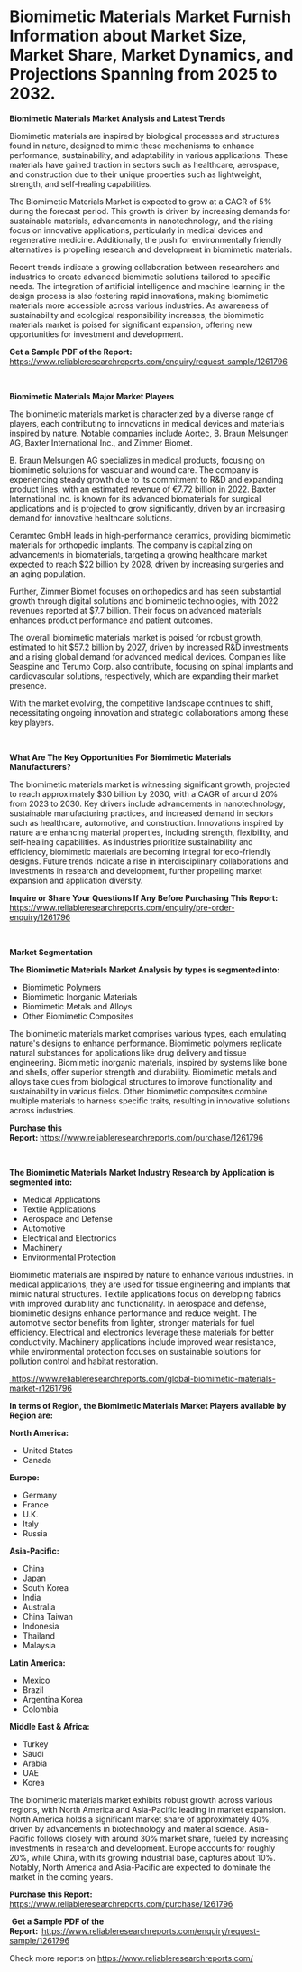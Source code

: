 <p><h1>Biomimetic Materials Market Furnish Information about Market Size, Market Share, Market Dynamics, and Projections Spanning from 2025 to 2032.</h1></p><p><strong>Biomimetic Materials Market Analysis and Latest Trends</strong></p>
<p><p>Biomimetic materials are inspired by biological processes and structures found in nature, designed to mimic these mechanisms to enhance performance, sustainability, and adaptability in various applications. These materials have gained traction in sectors such as healthcare, aerospace, and construction due to their unique properties such as lightweight, strength, and self-healing capabilities.</p><p>The Biomimetic Materials Market is expected to grow at a CAGR of 5% during the forecast period. This growth is driven by increasing demands for sustainable materials, advancements in nanotechnology, and the rising focus on innovative applications, particularly in medical devices and regenerative medicine. Additionally, the push for environmentally friendly alternatives is propelling research and development in biomimetic materials. </p><p>Recent trends indicate a growing collaboration between researchers and industries to create advanced biomimetic solutions tailored to specific needs. The integration of artificial intelligence and machine learning in the design process is also fostering rapid innovations, making biomimetic materials more accessible across various industries. As awareness of sustainability and ecological responsibility increases, the biomimetic materials market is poised for significant expansion, offering new opportunities for investment and development.</p></p>
<p><strong>Get a Sample PDF of the Report:&nbsp;</strong> <a href="https://www.reliableresearchreports.com/enquiry/request-sample/1261796?utm_campaign=3557&utm_medium=2&utm_source=Github&utm_content=ia&utm_term=31032025&utm_id=biomimetic-materials">https://www.reliableresearchreports.com/enquiry/request-sample/1261796</a></p>
<p>&nbsp;</p>
<p><strong>Biomimetic Materials Major Market Players</strong></p>
<p><p>The biomimetic materials market is characterized by a diverse range of players, each contributing to innovations in medical devices and materials inspired by nature. Notable companies include Aortec, B. Braun Melsungen AG, Baxter International Inc., and Zimmer Biomet.</p><p>B. Braun Melsungen AG specializes in medical products, focusing on biomimetic solutions for vascular and wound care. The company is experiencing steady growth due to its commitment to R&D and expanding product lines, with an estimated revenue of €7.72 billion in 2022. Baxter International Inc. is known for its advanced biomaterials for surgical applications and is projected to grow significantly, driven by an increasing demand for innovative healthcare solutions.</p><p>Ceramtec GmbH leads in high-performance ceramics, providing biomimetic materials for orthopedic implants. The company is capitalizing on advancements in biomaterials, targeting a growing healthcare market expected to reach $22 billion by 2028, driven by increasing surgeries and an aging population.</p><p>Further, Zimmer Biomet focuses on orthopedics and has seen substantial growth through digital solutions and biomimetic technologies, with 2022 revenues reported at $7.7 billion. Their focus on advanced materials enhances product performance and patient outcomes.</p><p>The overall biomimetic materials market is poised for robust growth, estimated to hit $57.2 billion by 2027, driven by increased R&D investments and a rising global demand for advanced medical devices. Companies like Seaspine and Terumo Corp. also contribute, focusing on spinal implants and cardiovascular solutions, respectively, which are expanding their market presence.</p><p>With the market evolving, the competitive landscape continues to shift, necessitating ongoing innovation and strategic collaborations among these key players.</p></p>
<p>&nbsp;</p>
<p><strong>What Are The Key Opportunities For Biomimetic Materials Manufacturers?</strong></p>
<p><p>The biomimetic materials market is witnessing significant growth, projected to reach approximately $30 billion by 2030, with a CAGR of around 20% from 2023 to 2030. Key drivers include advancements in nanotechnology, sustainable manufacturing practices, and increased demand in sectors such as healthcare, automotive, and construction. Innovations inspired by nature are enhancing material properties, including strength, flexibility, and self-healing capabilities. As industries prioritize sustainability and efficiency, biomimetic materials are becoming integral for eco-friendly designs. Future trends indicate a rise in interdisciplinary collaborations and investments in research and development, further propelling market expansion and application diversity.</p></p>
<p><strong>Inquire or Share Your Questions If Any Before Purchasing This Report:</strong> <a href="https://www.reliableresearchreports.com/enquiry/pre-order-enquiry/1261796?utm_campaign=3557&utm_medium=2&utm_source=Github&utm_content=ia&utm_term=31032025&utm_id=biomimetic-materials">https://www.reliableresearchreports.com/enquiry/pre-order-enquiry/1261796</a></p>
<p>&nbsp;</p>
<p><strong>Market Segmentation</strong></p>
<p><strong>The Biomimetic Materials Market Analysis by types is segmented into:</strong></p>
<p><ul><li>Biomimetic Polymers</li><li>Biomimetic Inorganic Materials</li><li>Biomimetic Metals and Alloys</li><li>Other Biomimetic Composites</li></ul></p>
<p><p>The biomimetic materials market comprises various types, each emulating nature's designs to enhance performance. Biomimetic polymers replicate natural substances for applications like drug delivery and tissue engineering. Biomimetic inorganic materials, inspired by systems like bone and shells, offer superior strength and durability. Biomimetic metals and alloys take cues from biological structures to improve functionality and sustainability in various fields. Other biomimetic composites combine multiple materials to harness specific traits, resulting in innovative solutions across industries.</p></p>
<p><strong>Purchase this Report:&nbsp;</strong><a href="https://www.reliableresearchreports.com/purchase/1261796?utm_campaign=3557&utm_medium=2&utm_source=Github&utm_content=ia&utm_term=31032025&utm_id=biomimetic-materials">https://www.reliableresearchreports.com/purchase/1261796</a></p>
<p>&nbsp;</p>
<p><strong>The Biomimetic Materials Market Industry Research by Application is segmented into:</strong></p>
<p><ul><li>Medical Applications</li><li>Textile Applications</li><li>Aerospace and Defense</li><li>Automotive</li><li>Electrical and Electronics</li><li>Machinery</li><li>Environmental Protection</li></ul></p>
<p><p>Biomimetic materials are inspired by nature to enhance various industries. In medical applications, they are used for tissue engineering and implants that mimic natural structures. Textile applications focus on developing fabrics with improved durability and functionality. In aerospace and defense, biomimetic designs enhance performance and reduce weight. The automotive sector benefits from lighter, stronger materials for fuel efficiency. Electrical and electronics leverage these materials for better conductivity. Machinery applications include improved wear resistance, while environmental protection focuses on sustainable solutions for pollution control and habitat restoration.</p></p>
<p><a href="https://www.reliableresearchreports.com/global-biomimetic-materials-market-r1261796?utm_campaign=3557&utm_medium=2&utm_source=Github&utm_content=ia&utm_term=31032025&utm_id=biomimetic-materials">&nbsp;https://www.reliableresearchreports.com/global-biomimetic-materials-market-r1261796</a></p>
<p><strong>In terms of Region, the Biomimetic Materials Market Players available by Region are:</strong></p>
<p>
    <p> <strong> North America: </strong>
        <ul>
            <li>United States</li>
            <li>Canada</li>
        </ul>
        </p> 
    <p> <strong> Europe: </strong>
        <ul>
            <li>Germany</li>
            <li>France</li>
            <li>U.K.</li>
            <li>Italy</li>
            <li>Russia</li>
        </ul>
        </p> 
    <p> <strong> Asia-Pacific: </strong>
        <ul>
            <li>China</li>
            <li>Japan</li>
            <li>South Korea</li>
            <li>India</li>
            <li>Australia</li>
            <li>China Taiwan</li>
            <li>Indonesia</li>
            <li>Thailand</li>
            <li>Malaysia</li>
        </ul>
        </p> 
    <p> <strong> Latin America: </strong>
        <ul>
            <li>Mexico</li>
            <li>Brazil</li>
            <li>Argentina Korea</li>
            <li>Colombia</li>
        </ul>
        </p> 
    <p> <strong> Middle East & Africa: </strong>
        <ul>
            <li>Turkey</li>
            <li>Saudi</li>
            <li>Arabia</li>
            <li>UAE</li>
            <li>Korea</li>
        </ul>
    </p>
    </p>
<p><p>The biomimetic materials market exhibits robust growth across various regions, with North America and Asia-Pacific leading in market expansion. North America holds a significant market share of approximately 40%, driven by advancements in biotechnology and material science. Asia-Pacific follows closely with around 30% market share, fueled by increasing investments in research and development. Europe accounts for roughly 20%, while China, with its growing industrial base, captures about 10%. Notably, North America and Asia-Pacific are expected to dominate the market in the coming years.</p></p>
<p><strong>Purchase this Report: </strong><a href="https://www.reliableresearchreports.com/purchase/1261796?utm_campaign=3557&utm_medium=2&utm_source=Github&utm_content=ia&utm_term=31032025&utm_id=biomimetic-materials">https://www.reliableresearchreports.com/purchase/1261796</a></p>
<p>&nbsp;<strong>Get a Sample PDF of the Report:&nbsp;&nbsp;</strong><a href="https://www.reliableresearchreports.com/enquiry/request-sample/1261796?utm_campaign=3557&utm_medium=2&utm_source=Github&utm_content=ia&utm_term=31032025&utm_id=biomimetic-materials">https://www.reliableresearchreports.com/enquiry/request-sample/1261796</a></p>
<p><strong></strong></p>
<p>Check more reports on <a href="https://www.reliableresearchreports.com/?utm_campaign=3557&utm_medium=2&utm_source=Github&utm_content=ia&utm_term=31032025&utm_id=biomimetic-materials">https://www.reliableresearchreports.com/</a></p>